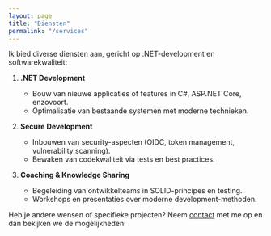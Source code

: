 ```yaml
---
layout: page
title: "Diensten"
permalink: "/services"
---
```


Ik bied diverse diensten aan, gericht op .NET-development en softwarekwaliteit:

1. **.NET Development**  
   - Bouw van nieuwe applicaties of features in C#, ASP.NET Core, enzovoort.
   - Optimalisatie van bestaande systemen met moderne technieken.

2. **Secure Development**  
   - Inbouwen van security-aspecten (OIDC, token management, vulnerability scanning).
   - Bewaken van codekwaliteit via tests en best practices.

3. **Coaching & Knowledge Sharing**  
   - Begeleiding van ontwikkelteams in SOLID-principes en testing.
   - Workshops en presentaties over moderne development-methoden.

Heb je andere wensen of specifieke projecten? Neem [contact](/contact) met me op en dan bekijken we de mogelijkheden!

